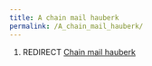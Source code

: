 ```yaml
---
title: A chain mail hauberk
permalink: /A_chain_mail_hauberk/
---
```


1.  REDIRECT [Chain mail hauberk](Chain_mail_hauberk "wikilink")